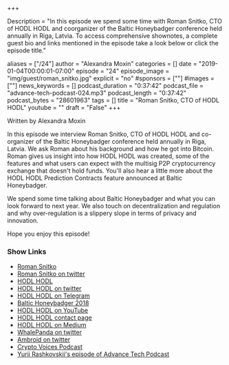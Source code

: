 +++

Description = "In this episode we spend some time with Roman Snitko, CTO of HODL HODL and coorganizer of the Baltic Honeybadger conference held annually in Riga, Latvia. To access comprehensive shownotes, a complete guest bio and links mentioned in the episode take a look below or click the episode title."

aliases = ["/24"]
author = "Alexandra Moxin"
categories = []
date = "2019-01-04T00:00:01-07:00"
episode = "24"
episode_image = "img/guest/roman_snitko.jpg"
explicit = "no"
#sponsors = [""]
#images = [""]
news_keywords = []
podcast_duration = "0:37:42"
podcast_file = "advance-tech-podcast-024.mp3"
podcast_length = "0:37:42"
podcast_bytes = "28601963"
tags = []
title = "Roman Snitko, CTO of HODL HODL"
youtube = ""
draft = "False"
+++

Written by Alexandra Moxin

In this episode we interview Roman Snitko, CTO of HODL HODL and co-organizer of the Baltic Honeybadger conference held annually in Riga, Latvia. We ask Roman about his background and how he got into Bitcoin. Roman gives us insight into how HODL HODL was created, some of the features and what users can expect with the multisig P2P cryptocurrency exchange that doesn't hold funds. You'll also hear a little more about the HODL HODL Prediction Contracts feature announced at Baltic Honeybadger.

We spend some time talking about Baltic Honeybadger and what you can look forward to next year. We also touch on decentralization and regulation and why over-regulation is a slippery slope in terms of privacy and innovation.

Hope you enjoy this episode!

### Show Links

* [Roman Snitko](http://romansnitko.com/)
* [Roman Snitko on twitter](https://twitter.com/romansnitko?lang=en)
* [HODL HODL](https://hodlhodl.com/)
* [HODL HODL on twitter](https://twitter.com/hodlhodl)
* [HODL HODL on Telegram](https://t.me/HodlHodl)
* [Baltic Honeybadger 2018](https://bh2018.hodlhodl.com/)
* [HODL HODL on YouTube](https://www.youtube.com/channel/UCgujEoZqX_FfDTLb3Uuhsdg)
* [HODL HODL contact page](https://hodlhodl.com/pages/contacts)
* [HODL HODL on Medium](https://medium.com/@hodlhodl)
* [WhalePanda on twitter](https://twitter.com/WhalePanda?lang=en)
* [Ambroid on twitter](https://twitter.com/anambroid?lang=en)
* [Crypto Voices Podcast](https://cryptovoices.com/)
* [Yurii Rashkovskii's episode of Advance Tech Podcast](https://advancetechmedia.org/episode-017-yurii-rashkovskii/)
